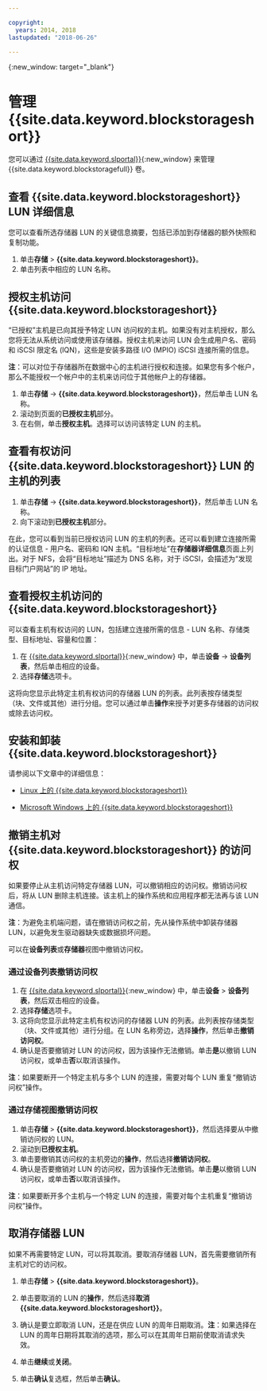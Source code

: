 ```yaml
---

copyright:
  years: 2014, 2018
lastupdated: "2018-06-26"

---
```

{:new_window: target="_blank"}

# 管理 {{site.data.keyword.blockstorageshort}}

您可以通过 [{{site.data.keyword.slportal}}](https://control.softlayer.com/){:new_window} 来管理 {{site.data.keyword.blockstoragefull}} 卷。

## 查看 {{site.data.keyword.blockstorageshort}} LUN 详细信息

您可以查看所选存储器 LUN 的关键信息摘要，包括已添加到存储器的额外快照和复制功能。

1. 单击**存储** > **{{site.data.keyword.blockstorageshort}}**。
2. 单击列表中相应的 LUN 名称。

## 授权主机访问 {{site.data.keyword.blockstorageshort}}

“已授权”主机是已向其授予特定 LUN 访问权的主机。如果没有对主机授权，那么您将无法从系统访问或使用该存储器。授权主机来访问 LUN 会生成用户名、密码和 iSCSI 限定名 (IQN)，这些是安装多路径 I/O (MPIO) iSCSI 连接所需的信息。

**注**：可以对位于存储器所在数据中心的主机进行授权和连接。如果您有多个帐户，那么不能授权一个帐户中的主机来访问位于其他帐户上的存储器。

1. 单击**存储** -> **{{site.data.keyword.blockstorageshort}}**，然后单击 LUN 名称。
2. 滚动到页面的**已授权主机**部分。
3. 在右侧，单击**授权主机**。选择可以访问该特定 LUN 的主机。

 

## 查看有权访问 {{site.data.keyword.blockstorageshort}} LUN 的主机的列表

1. 单击**存储** -> **{{site.data.keyword.blockstorageshort}}**，然后单击 LUN 名称。
2. 向下滚动到**已授权主机**部分。

在此，您可以看到当前已授权访问 LUN 的主机的列表。还可以看到建立连接所需的认证信息 - 用户名、密码和 IQN 主机。“目标地址”在**存储器详细信息**页面上列出。对于 NFS，会将“目标地址”描述为 DNS 名称，对于 iSCSI，会描述为“发现目标门户网站”的 IP 地址。

 

## 查看授权主机访问的 {{site.data.keyword.blockstorageshort}}

可以查看主机有权访问的 LUN，包括建立连接所需的信息 - LUN 名称、存储类型、目标地址、容量和位置：

1. 在 [{{site.data.keyword.slportal}}](http://control.softlayer.com/){:new_window} 中，单击**设备** -> **设备列表**，然后单击相应的设备。
2. 选择**存储**选项卡。

这将向您显示此特定主机有权访问的存储器 LUN 的列表。此列表按存储类型（块、文件或其他）进行分组。您可以通过单击**操作**来授予对更多存储器的访问权或除去访问权。

 

## 安装和卸装 {{site.data.keyword.blockstorageshort}}

请参阅以下文章中的详细信息：

- [Linux 上的 {{site.data.keyword.blockstorageshort}}](accessing_block_storage_linux.html)

- [Microsoft Windows 上的 {{site.data.keyword.blockstorageshort}}](accessing-block-storage-windows.html)

 

## 撤销主机对 {{site.data.keyword.blockstorageshort}} 的访问权

如果要停止从主机访问特定存储器 LUN，可以撤销相应的访问权。撤销访问权后，将从 LUN 删除主机连接。该主机上的操作系统和应用程序都无法再与该 LUN 通信。

**注**：为避免主机端问题，请在撤销访问权之前，先从操作系统中卸装存储器 LUN，以避免发生驱动器缺失或数据损坏问题。

可以在**设备列表**或**存储器**视图中撤销访问权。

### 通过设备列表撤销访问权

1. 在 [{{site.data.keyword.slportal}}](https://control.softlayer.com/){:new_window} 中，单击**设备** > **设备列表**，然后双击相应的设备。
2. 选择**存储**选项卡。
3. 这将向您显示此特定主机有权访问的存储器 LUN 的列表。此列表按存储类型（块、文件或其他）进行分组。在 LUN 名称旁边，选择**操作**，然后单击**撤销访问权**。
4. 确认是否要撤销对 LUN 的访问权，因为该操作无法撤销。单击**是**以撤销 LUN 访问权，或单击**否**以取消该操作。

**注**：如果要断开一个特定主机与多个 LUN 的连接，需要对每个 LUN 重复“撤销访问权”操作。


### 通过存储视图撤销访问权

1. 单击**存储** > **{{site.data.keyword.blockstorageshort}}**，然后选择要从中撤销访问权的 LUN。
2. 滚动到**已授权主机**。
3. 单击要撤销其访问权的主机旁边的**操作**，然后选择**撤销访问权**。
4. 确认是否要撤销对 LUN 的访问权，因为该操作无法撤销。单击**是**以撤销 LUN 访问权，或单击**否**以取消该操作。

**注**：如果要断开多个主机与一个特定 LUN 的连接，需要对每个主机重复“撤销访问权”操作。

 

## 取消存储器 LUN

如果不再需要特定 LUN，可以将其取消。要取消存储器 LUN，首先需要撤销所有主机对它的访问权。

1. 单击**存储** > **{{site.data.keyword.blockstorageshort}}**。
2. 单击要取消的 LUN 的**操作**，然后选择**取消 {{site.data.keyword.blockstorageshort}}**。
3. 确认是要立即取消 LUN，还是在供应 LUN 的周年日期取消。**注**：如果选择在 LUN 的周年日期将其取消的选项，那么可以在其周年日期前使取消请求失效。
4. 单击**继续**或**关闭**。
 
5. 单击**确认**复选框，然后单击**确认**。
